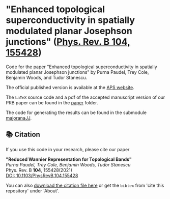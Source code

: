 # "Enhanced topological superconductivity in spatially modulated planar Josephson junctions" ([Phys. Rev. B 104, 155428](https://journals.aps.org/prb/abstract/10.1103/PhysRevB.104.155428))

Code for the paper "Enhanced topological superconductivity in spatially modulated planar Josephson junctions" by Purna Paudel, Trey Cole, Benjamin Woods, and Tudor Stanescu. 

The official published version is available at the [APS website](https://journals.aps.org/prb/abstract/10.1103/PhysRevB.104.155428).

The `LaTeX` source code and a pdf of the accepted manuscript version of our PRB paper can be found in the [paper](/paper) folder. 

The code for generating the results can be found in the submodule [majoranaJJ](/majoranaJJ). 

## 📚 Citation

If you use this code in your research, please cite our paper

**"Reduced Wannier Representation for Topological Bands"**  
*Purna Paudel, Trey Cole, Benjamin Woods, Tudor Stanescu*  
Phys. Rev. B **104**, 155428(2021)  
[DOI: 10.1103/PhysRevB.104.155428](https://doi.org/10.1103/PhysRevB.104.155428)

You can also [download the citation file here](./CITATION.cff) or get the `bibtex` from 'cite this repository' under 'About'.

